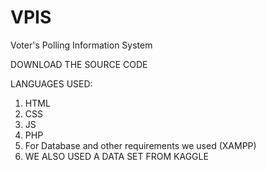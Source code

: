 # VPIS
Voter's Polling Information System

DOWNLOAD THE SOURCE CODE

LANGUAGES USED: 
1. HTML
2. CSS
3. JS
4. PHP
5. For Database and other requirements we used (XAMPP)
6. WE ALSO USED A DATA SET FROM KAGGLE
